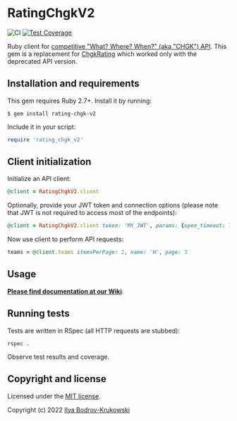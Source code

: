 # RatingChgkV2

![CI](https://github.com/bodrovis/rating-chgk-v2/actions/workflows/ci.yml/badge.svg)
[![Test Coverage](https://codecov.io/gh/bodrovis/rating-chgk-v2/graph/badge.svg)](https://codecov.io/gh/bodrovis/rating-chgk-v2)

Ruby client for [competitive "What? Where? When?" (aka "CHGK") API](http://api.rating.chgk.net/). This gem is a replacement for [ChgkRating](https://github.com/bodrovis/ChgkRating) which worked only with the deprecated API version.

## Installation and requirements

This gem requires Ruby 2.7+. Install it by running:

```
$ gem install rating-chgk-v2
```

Include it in your script:

```ruby
require 'rating_chgk_v2'
```

## Client initialization

Initialize an API client:

```ruby
@client = RatingChgkV2.client
```

Optionally, provide your JWT token and connection options (please note that JWT is not required to access most of the endpoints):

```ruby
@client = RatingChgkV2.client token: 'MY_JWT', params: {open_timeout: 100, timeout: 500}
```

Now use client to perform API requests:

```ruby
teams = @client.teams itemsPerPage: 2, name: 'Н', page: 3
```

## Usage

**[Please find documentation at our Wiki](https://github.com/bodrovis/rating-chgk-v2/wiki)**.

## Running tests

Tests are written in RSpec (all HTTP requests are stubbed):

```
rspec .
```

Observe test results and coverage.

## Copyright and license

Licensed under the [MIT license](./LICENSE.md).

Copyright (c) 2022 [Ilya Bodrov-Krukowski](http://bodrovis.tech)